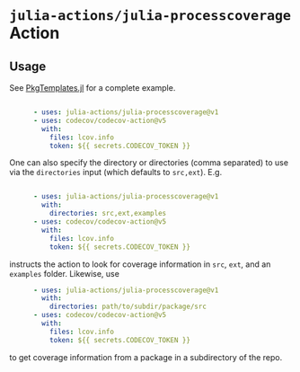 # `julia-actions/julia-processcoverage` Action

## Usage

See [PkgTemplates.jl](https://github.com/invenia/PkgTemplates.jl/blob/master/test/fixtures/AllPlugins/.github/workflows/CI.yml) for a complete example.

```yaml

      - uses: julia-actions/julia-processcoverage@v1
      - uses: codecov/codecov-action@v5
        with:
          files: lcov.info
          token: ${{ secrets.CODECOV_TOKEN }}
```

One can also specify the directory or directories (comma separated) to use via the `directories` input (which defaults to `src,ext`). E.g.
```yaml

      - uses: julia-actions/julia-processcoverage@v1
        with:
          directories: src,ext,examples
      - uses: codecov/codecov-action@v5
        with:
          files: lcov.info
          token: ${{ secrets.CODECOV_TOKEN }}
```
instructs the action to look for coverage information in `src`, `ext`, and an `examples` folder. Likewise, use
```yaml
      - uses: julia-actions/julia-processcoverage@v1
        with:
          directories: path/to/subdir/package/src
      - uses: codecov/codecov-action@v5
        with:
          files: lcov.info
          token: ${{ secrets.CODECOV_TOKEN }}
```
to get coverage information from a package in a subdirectory of the repo.
